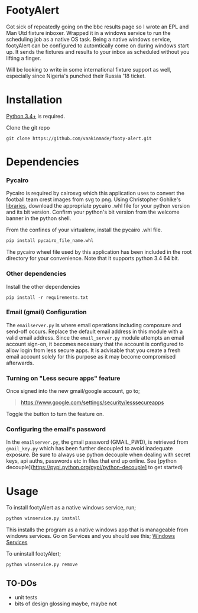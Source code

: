 # FootyAlert
Got sick of repeatedly going on the bbc results page so I wrote an EPL and Man Utd fixture inboxer. Wrapped it in a windows service to run the scheduling job as a native OS task. Being a native windows service, footyAlert can be configured to automtically come on during windows start up. It sends the fixtures and results to your inbox as scheduled without you lifting a finger.

Will be looking to write in some international fixture support as well, especially since Nigeria's punched their Russia '18 ticket.

# Installation
[Python 3.4+](https://www.python.org/downloads/) is required.

Clone the git repo
```
git clone https://github.com/vaakinmade/footy-alert.git
```

# Dependencies

### Pycairo
Pycairo is required by cairosvg which this application uses to convert the football team crest images from svg to png. Using Christopher Gohlke's [libraries](https://www.lfd.uci.edu/~gohlke/pythonlibs/), download the appropriate pycairo .whl file for your python version and its bit version. Confirm your python's bit version from the welcome banner in the python shell.

From the confines of your virtualenv, install the pycairo .whl file.

```python
pip install pycairo_file_name.whl
```
The pycairo wheel file used by this application has been included in the root directory for your convenience. Note that it supports python 3.4 64 bit.

### Other dependencies

Install the other dependencies
```
pip install -r requirements.txt
```

### Email (gmail) Configuration
The `emailserver.py` is where email operations including composure and send-off occurs. Replace the default email address in this module with a valid email address. Since the `email_server.py` module attempts an email account sign-on, it becomes necessary that the account is configured to allow login from less secure apps. It is advisable that you create a fresh email account solely for this purpose as it may become compromised afterwards.

### Turning on "Less secure apps" feature
Once signed into the new gmail/google account, go to;
> https://www.google.com/settings/security/lesssecureapps

Toggle the button to turn the feature on.

### Configuring the email's password 
In the `emailserver.py`, the gmail password (GMAIL_PWD), is retrieved from `gmail_key.py` which has been further decoupled to avoid inadequate exposure. Be sure to always use python decouple when dealing with secret keys, api auths, passwords etc in files that end up online. See [python decouple](https://pypi.python.org/pypi/python-decouple] to get started)

# Usage
To install footyAlert as a native windows service, run;
```python
python winservice.py install
```
This installs the program as a native windows app that is manageable from windows services. Go on Services and you should see this;
[Windows Services](screenshots/FootyAlert3Capture.PNG)  

To uninstall footyAlert;
```python
python winservice.py remove
```

## TO-DOs
- unit tests
- bits of design glossing maybe, maybe not 

